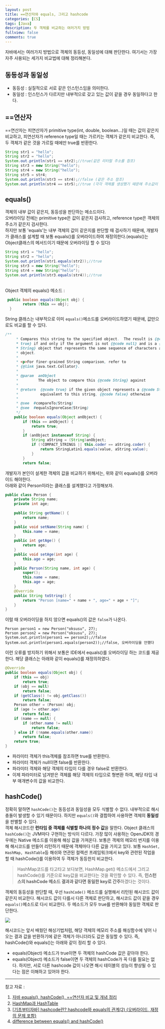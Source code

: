 ```yaml
---
layout: post
title: ==연산자와 equals, 그리고 hashcode
categories: [CS]
tags: [Java]
description: 두 객체를 비교하는 여러가지 방법
fullview: false
comments: true
---
```


자바에서는 여러가지 방법으로 객체의 동등성, 동일성에 대해 판단한다. 
여기서는 가장 자주 사용되는 세가지 비교법에 대해 정리해본다. 

## 동등성과 동일성
* 동등성 : 실질적으로 서로 같은 인스턴스임을 의미한다.
* 동일성 : 인스턴스가 다르지만 내부적으로 갖고 있는 값이 같을 경우 동일하다고 한다.

## ==연산자
==연산자는 피연산자가 primitive type(int, double, boolean...)일 때는 값이 같은지 비교하고, 피연산자가 reference type일 때는 가르키는 객체가 같은지 비교한다. 즉, 두 객체가 같은 것을 가르킬 때에만 true를 반환한다.

```java
String str1 = "hello";
String str2 = "hello";
System.out.println(str1 == str2);//true(같은 리터럴 주소를 참조)
String str3 = new String("hello");
String str4 = new String("hello");
String str5 = str4;
System.out.println(str3 == str4);//false (같은 주소 참조)
System.out.println(str4 == str5);//true (각각 객체를 생성했기 때문에 주소값이 다르다)
```

## equals()
객체의 내부 값이 같은지, 동등성을 판단하는 메소드이다.  
오버라이딩 전에는 primitive type은 값이 같은지 검사하고, reference type은 객체의 주소가 같은지 검사한다.  
하지만 보통 'equals'는 내부 객체의 값이 같은지를 판단할 때 검사하기 때문에, 개발자가 클래스를 설계할 때 보통 equals()를 오버라이드하여 재정의한다.(equals()는 Object클래스의 메서드이기 때문에 오버라이딩 할 수 있다)

```java
String str1 = "hello";
String str2 = "hello";
System.out.println(str1.equals(str2));//true
String str3 = new String("hello");
String str4 = new String("hello");
System.out.println(str3.equals(str4));//true
```

<br/>
Object 객체의 equals() 메소드 :

```java
 public boolean equals(Object obj) {
        return (this == obj);
  }
```
String 클래스는 내부적으로 이미 `equals()`메소드를 오버라이드하였기 때문에, 값만으로도 비교를 할 수 있다.

```java
/**
     * Compares this string to the specified object.  The result is {@code
     * true} if and only if the argument is not {@code null} and is a {@code
     * String} object that represents the same sequence of characters as this
     * object.
     *
     * <p>For finer-grained String comparison, refer to
     * {@link java.text.Collator}.
     *
     * @param  anObject
     *         The object to compare this {@code String} against
     *
     * @return  {@code true} if the given object represents a {@code String}
     *          equivalent to this string, {@code false} otherwise
     *
     * @see  #compareTo(String)
     * @see  #equalsIgnoreCase(String)
     */
    public boolean equals(Object anObject) {
        if (this == anObject) {
            return true;
        }
        if (anObject instanceof String) {
            String aString = (String)anObject;
            if (!COMPACT_STRINGS || this.coder == aString.coder) {
                return StringLatin1.equals(value, aString.value);
            }
        }
        return false;
```

개발자가 본인이 설계한 객체의 값을 비교하기 위해서는, 위와 같이 equals()를 오버라이드 해야한다.  
아래와 같이 Person이라는 클래스를 설계했다고 가정해보자.  

```java
public class Person {
    private String name;
    private int age;
    
    public String getName() {
        return name;
    }
    public void setName(String name) {
        this.name = name;
    }
    public int getAge() {
        return age;
    }
    public void setAge(int age) {
        this.age = age;
    }
    public Person(String name, int age) {
        super();
        this.name = name;
        this.age = age;
    }
    @Override
    public String toString() {
        return "Person [name=" + name + ", age=" + age + "]";
    }
}
```
이럴 때 오버라이딩을 하지 않으면 equals()의 값은 `false`가 나온다.  

```
Person person1 = new Person("oksusu", 27);
Person person2 = new Person("oksusu", 27);
System.out.println(person1 == person2);//false
System.out.println(person1.equals(person2));//false, 오버라이딩을 안했다

```

이런 오류를 방지하기 위해서 보통은 IDE에서 equals()를 오버라이딩 하는 코드를 제공한다. 해당 클래스는 아래와 같이 equals()를 재정의하였다.

```java
@Override
public boolean equals(Object obj) {
    if (this == obj)
        return true;
    if (obj == null)
        return false;
    if (getClass() != obj.getClass())
        return false;
    Person other = (Person) obj;
    if (age != other.age)
        return false;
    if (name == null) {
        if (other.name != null)
            return false;
    } else if (!name.equals(other.name))
        return false;
    return true;
}
```

* 파라미터 객체가 this객체를 참조하면 true를 반환한다.
* 파라미터 객체가 null이면 false를 반환한다.
* 파라미터 객체와 해당 객체의 타입이 다를 경우 false로 반환한다.
* 이제 파라미터로 넘겨받은 객체를 해당 객체의 타입으로 형변환 하여, 해당 타입 내부 매개변수의 값을 비교한다.


## hashCode()
정확히 말하면 `hashCode()`는 동등성과 동일성을 모두 식별할 수 없다. 내부적으로 해시 충돌이 발생할 수 있기 때문이다. 하지만 `equals()`와 결합하여 사용하면 객체의 **동일성**을 판별할 수 있다.  
객체 해시코드란 **런타임 중 객체를 식별할 하나의 정수 값**을 말한다. Object 클래스의 `hashCode()`는 JVM마다 구현하는 방식이 다르다. 가장 많이 사용하는 OpenJDK의 경우에는 Native 메소드를 이용해 해싱 값을 가져온다. 보통은 객체의 메모리 번지를 이용해 해시코드를 만들어 리턴하기 때문에 객체마다 다른 값을 가지고 있다.  보통 `HashSet, HashMap, HashTable`등 해쉬와 연관된 컬렉션 프레임워크에서 key와 관련된 작업을 할 때 hashCode()를 이용하여 두 객체가 동등한지 비교한다.
> HashMap코드를 타고타고 보다보면, HashMap.get() 메소드에서 그리고 hashCode()를 기준으로 key값을 비교한다는 것을 확인할 수 있다. 즉, **인스턴스의 hashCode 메소드 결과과 같다면 동일한 key로 간주**하겠다는 것이다.
> 

객체의 동등성을 판단할 때, 우선 `hashCode()` 메소드를 실행해서 리턴된 해시코드 값이 같은지 비교한다. 해시코드 값이 다를시 다른 객체로 판단하고, 해시코드 값이 같을 경우 `equals()`메소드로 다시 비교한다. 두 메소드가 모두 true를 반환해야 동일한 객체로 판단한다.

<p style="center">
<img src="https://img1.daumcdn.net/thumb/R1280x0/?scode=mtistory2&fname=https%3A%2F%2Fblog.kakaocdn.net%2Fdn%2FBd6RF%2FbtqBqixoMPq%2Fgauk75M1Fiv2HFG8kUzOA0%2Fimg.png">
</p>

해시코드는 앞서 배웠던 해싱기법처럼, 해당 객체의 메모리 주소를 해싱함수에 넣어 나오는 결과 값을 반환하기에 같은 객체가 아니더라도 값은 동일할 수 있다. 즉, hashCode()와 equals()는 아래와 같이 정리 할 수 있다.  

* equals(Object) 메소드가 true이면 두 객체의 hashCode 값은 같아야 한다.
* equals(Object) 메소드가 false이면 두 객체의 hashCode가 꼭 다를 필요는 없다. 하지만, 서로 다른 hashcode 값이 나오면 해시 테이블의 성능이 향상될 수 있다는 점은 이해하고 있어야 한다.


***
참고 자료 :  
1. [자바 equals(), hashCode(), ==연산자 비교 및 개념 정리](https://jeong-pro.tistory.com/172)  
2. [HashMap과 HashTable](https://devlog-wjdrbs96.tistory.com/88)  
3. [[기초부터자바] hashcode란? hashcode와 equals의 관계(2) {오버라이드, 재정의 문제 포함}
](http://blog.naver.com/PostView.nhn?blogId=travelmaps&logNo=220931531769&parentCategoryNo=&categoryNo=9&viewDate=&isShowPopularPosts=false&from=postView)  
4. [difference between equals() and hashCode()
](https://stackoverflow.com/questions/24446763/difference-between-equals-and-hashcode)
